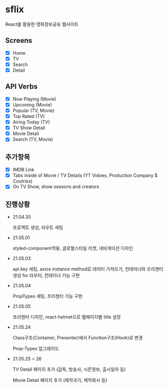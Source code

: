 # sflix

React를 활용한 영화정보공유 웹사이트

## Screens

- [x] Home
- [x] TV
- [x] Search
- [x] Detail

## API Verbs

- [x] Now Playing (Movie)
- [x] Upcoming (Movie)
- [x] Popular (TV, Movie)
- [x] Top Rated (TV)
- [x] Airing Today (TV)
- [x] TV Show Detail
- [x] Movie Detail
- [x] Search (TV, Movie)

## 추가항목

- [x] IMDB Link
- [x] Tabs inside of Movie / TV Details (YT Vidoes, Production Company $ Coutries)
- [x] On TV Show, show seasons and creators

## 진행상황

- 21.04.30

  프로젝트 생성, 라우트 세팅

- 21.05.01

  styled-component적용, 글로벌스타일 리셋, 네비게이션 디자인

- 21.05.03

  api key 세팅, axios instance method로 데이터 가져오기, 컨테이너와 프리젠터 생성 for 라우터, 컨테이너 기능 구현

- 21.05.04

  PropTypes 세팅, 프리젠터 기능 구현

- 21.05.05

  프리젠터 디자인, react-helmet으로 웹페이지별 title 설정

- 21.05.24

  Class구조(Container, Presenter)에서 Function구조(Hook)로 변경

  Prop-Types 업그레이드

- 21.05.25 ~ 26

  TV Detail 페이지 추가 (감독, 방송사, 시즌정보, 출시일자 등)
  
  Movie Detail 페이지 추가 (제작국가, 제작회사 등)